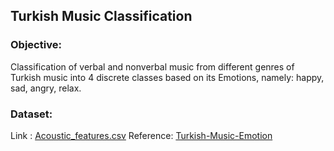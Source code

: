 ## **Turkish Music Classification**

### Objective:
Classification of verbal and nonverbal music from different genres of Turkish music into 4 discrete classes based on its Emotions,
namely: happy, sad, angry, relax.

### Dataset:

Link : [Acoustic_features.csv](https://github.com/abhin5821/Turkish-Music-Emotion-Classification/blob/main/Acoustic%20Features.csv)
Reference: [Turkish-Music-Emotion](https://archive.ics.uci.edu/dataset/862/turkish+music+emotion)

